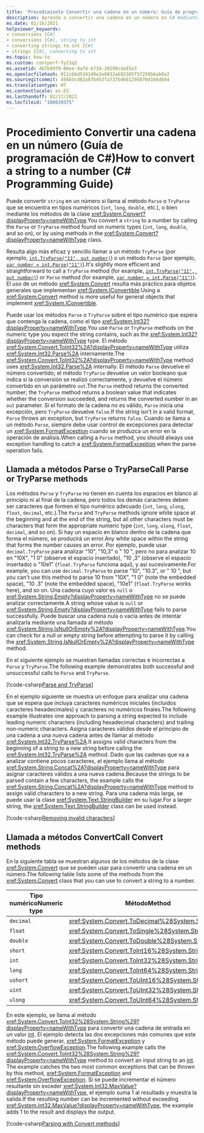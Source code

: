 ```yaml
---
title: 'Procedimiento Convertir una cadena en un número: Guía de programación de C#'
description: Aprenda a convertir una cadena en un número en C# mediante la llamada a los métodos de clase Parse, TryParse o Convert.
ms.date: 02/16/2021
helpviewer_keywords:
- conversions [C#]
- conversions [C#], string to int
- converting strings to int [C#]
- strings [C#], converting to int
ms.topic: how-to
ms.custom: contperf-fy21q2
ms.assetid: 467b9979-86ee-4afd-b734-30299cda91e3
ms.openlocfilehash: 011c66d5341d9e2e8032a692385f5f250b6ab9a2
ms.sourcegitcommit: 456b3cd82a87b453fa737b4661295070d1b6d684
ms.translationtype: HT
ms.contentlocale: es-ES
ms.lasthandoff: 02/17/2021
ms.locfileid: "100639375"
---
```

# <a name="how-to-convert-a-string-to-a-number-c-programming-guide"></a><span data-ttu-id="1f222-103">Procedimiento Convertir una cadena en un número (Guía de programación de C#)</span><span class="sxs-lookup"><span data-stu-id="1f222-103">How to convert a string to a number (C# Programming Guide)</span></span>

<span data-ttu-id="1f222-104">Puede convertir `string` en un número si llama al método `Parse` o `TryParse` que se encuentra en tipos numéricos (`int`, `long`, `double`, etc.), o bien mediante los métodos de la clase <xref:System.Convert?displayProperty=nameWithType>.</span><span class="sxs-lookup"><span data-stu-id="1f222-104">You convert a `string` to a number by calling the `Parse` or `TryParse` method found on numeric types (`int`, `long`, `double`, and so on), or by using methods in the <xref:System.Convert?displayProperty=nameWithType> class.</span></span>
  
<span data-ttu-id="1f222-105">Resulta algo más eficaz y sencillo llamar a un método `TryParse` (por ejemplo, [`int.TryParse("11", out number)`](xref:System.Int32.TryParse%2A)) o un método `Parse` (por ejemplo, [`var number = int.Parse("11")`](xref:System.Int32.Parse%2A)).</span><span class="sxs-lookup"><span data-stu-id="1f222-105">It's slightly more efficient and straightforward to call a `TryParse` method (for example, [`int.TryParse("11", out number)`](xref:System.Int32.TryParse%2A)) or `Parse` method (for example, [`var number = int.Parse("11")`](xref:System.Int32.Parse%2A)).</span></span> <span data-ttu-id="1f222-106">El uso de un método <xref:System.Convert> resulta más práctico para objetos generales que implementan <xref:System.IConvertible>.</span><span class="sxs-lookup"><span data-stu-id="1f222-106">Using a <xref:System.Convert> method is more useful for general objects that implement <xref:System.IConvertible>.</span></span>
  
<span data-ttu-id="1f222-107">Puede usar los métodos `Parse` o `TryParse` sobre el tipo numérico que espera que contenga la cadena, como el tipo <xref:System.Int32?displayProperty=nameWithType>.</span><span class="sxs-lookup"><span data-stu-id="1f222-107">You use `Parse` or `TryParse` methods on the numeric type you expect the string contains, such as the <xref:System.Int32?displayProperty=nameWithType> type.</span></span>  <span data-ttu-id="1f222-108">El método <xref:System.Convert.ToInt32%2A?displayProperty=nameWithType> utiliza <xref:System.Int32.Parse%2A> internamente.</span><span class="sxs-lookup"><span data-stu-id="1f222-108">The <xref:System.Convert.ToInt32%2A?displayProperty=nameWithType> method uses <xref:System.Int32.Parse%2A> internally.</span></span>  <span data-ttu-id="1f222-109">El método `Parse` devuelve el número convertido; el método `TryParse` devuelve un valor booleano que indica si la conversión se realizó correctamente, y devuelve el número convertido en un parámetro `out`.</span><span class="sxs-lookup"><span data-stu-id="1f222-109">The `Parse` method returns the converted number; the `TryParse` method returns a boolean value that indicates whether the conversion succeeded, and returns the converted number in an `out` parameter.</span></span> <span data-ttu-id="1f222-110">Si el formato de la cadena no es válido, `Parse` inicia una excepción, pero `TryParse` devuelve `false`.</span><span class="sxs-lookup"><span data-stu-id="1f222-110">If the string isn't in a valid format, `Parse` throws an exception, but `TryParse` returns `false`.</span></span> <span data-ttu-id="1f222-111">Cuando se llama a un método `Parse`, siempre debe usar control de excepciones para detectar un <xref:System.FormatException> cuando se produzca un error en la operación de análisis.</span><span class="sxs-lookup"><span data-stu-id="1f222-111">When calling a `Parse` method, you should always use exception handling to catch a <xref:System.FormatException> when the parse operation fails.</span></span>
  
## <a name="call-parse-or-tryparse-methods"></a><span data-ttu-id="1f222-112">Llamada a métodos Parse o TryParse</span><span class="sxs-lookup"><span data-stu-id="1f222-112">Call Parse or TryParse methods</span></span>

<span data-ttu-id="1f222-113">Los métodos `Parse` y `TryParse` no tienen en cuenta los espacios en blanco al principio ni al final de la cadena, pero todos los demás caracteres deben ser caracteres que formen el tipo numérico adecuado (`int`, `long`, `ulong`, `float`, `decimal`, etc.).</span><span class="sxs-lookup"><span data-stu-id="1f222-113">The `Parse` and `TryParse` methods ignore white space at the beginning and at the end of the string, but all other characters must be characters that form the appropriate numeric type (`int`, `long`, `ulong`, `float`, `decimal`, and so on).</span></span>  <span data-ttu-id="1f222-114">Si hay un espacio en blanco dentro de la cadena que forma el número, se producirá un error.</span><span class="sxs-lookup"><span data-stu-id="1f222-114">Any white space within the string that forms the number causes an error.</span></span>  <span data-ttu-id="1f222-115">Por ejemplo, puede usar `decimal.TryParse` para analizar "10", "10,3" o "  10  ", pero no para analizar 10 en "10X", "1 0" (observe el espacio insertado), "10 ,3" (observe el espacio insertado) o "10e1" (`float.TryParse` funciona aquí), y así sucesivamente.</span><span class="sxs-lookup"><span data-stu-id="1f222-115">For example, you can use `decimal.TryParse` to parse "10", "10.3", or "  10  ", but you can't use this method to parse 10 from "10X", "1 0" (note the embedded space), "10 .3" (note the embedded space), "10e1" (`float.TryParse` works here), and so on.</span></span> <span data-ttu-id="1f222-116">Una cadena cuyo valor es `null` o <xref:System.String.Empty?displayProperty=nameWithType> no se puede analizar correctamente.</span><span class="sxs-lookup"><span data-stu-id="1f222-116">A string whose value is `null` or <xref:System.String.Empty?displayProperty=nameWithType> fails to parse successfully.</span></span> <span data-ttu-id="1f222-117">Puede buscar una cadena nula o vacía antes de intentar analizarla mediante una llamada al método <xref:System.String.IsNullOrEmpty%2A?displayProperty=nameWithType>.</span><span class="sxs-lookup"><span data-stu-id="1f222-117">You can check for a null or empty string before attempting to parse it by calling the <xref:System.String.IsNullOrEmpty%2A?displayProperty=nameWithType> method.</span></span>

<span data-ttu-id="1f222-118">En el siguiente ejemplo se muestran llamadas correctas e incorrectas a `Parse` y `TryParse`.</span><span class="sxs-lookup"><span data-stu-id="1f222-118">The following example demonstrates both successful and unsuccessful calls to `Parse` and `TryParse`.</span></span>

[!code-csharp[Parse and TryParse](~/samples/snippets/csharp/programming-guide/string-to-number/parse-tryparse/program.cs)]

<span data-ttu-id="1f222-119">En el ejemplo siguiente se muestra un enfoque para analizar una cadena que se espera que incluya caracteres numéricos iniciales (incluidos caracteres hexadecimales) y caracteres no numéricos finales.</span><span class="sxs-lookup"><span data-stu-id="1f222-119">The following example illustrates one approach to parsing a string expected to include leading numeric characters (including hexadecimal characters) and trailing non-numeric characters.</span></span> <span data-ttu-id="1f222-120">Asigna caracteres válidos desde el principio de una cadena a una nueva cadena antes de llamar al método <xref:System.Int32.TryParse%2A>.</span><span class="sxs-lookup"><span data-stu-id="1f222-120">It assigns valid characters from the beginning of a string to a new string before calling the <xref:System.Int32.TryParse%2A> method.</span></span> <span data-ttu-id="1f222-121">Dado que las cadenas que va a analizar contiene pocos caracteres, el ejemplo llama al método <xref:System.String.Concat%2A?displayProperty=nameWithType> para asignar caracteres válidos a una nueva cadena.</span><span class="sxs-lookup"><span data-stu-id="1f222-121">Because the strings to be parsed contain a few characters, the example calls the <xref:System.String.Concat%2A?displayProperty=nameWithType> method to assign valid characters to a new string.</span></span> <span data-ttu-id="1f222-122">Para una cadena más larga, se puede usar la clase <xref:System.Text.StringBuilder> en su lugar.</span><span class="sxs-lookup"><span data-stu-id="1f222-122">For a larger string, the <xref:System.Text.StringBuilder> class can be used instead.</span></span>

[!code-csharp[Removing invalid characters](~/samples/snippets/csharp/programming-guide/string-to-number/parse-tryparse2/program.cs)]

## <a name="call-convert-methods"></a><span data-ttu-id="1f222-123">Llamada a métodos Convert</span><span class="sxs-lookup"><span data-stu-id="1f222-123">Call Convert methods</span></span>

<span data-ttu-id="1f222-124">En la siguiente tabla se muestran algunos de los métodos de la clase <xref:System.Convert> que se pueden usar para convertir una cadena en un número.</span><span class="sxs-lookup"><span data-stu-id="1f222-124">The following table lists some of the methods from the <xref:System.Convert> class that you can use to convert a string to a number.</span></span>

| <span data-ttu-id="1f222-125">Tipo numérico</span><span class="sxs-lookup"><span data-stu-id="1f222-125">Numeric type</span></span> | <span data-ttu-id="1f222-126">Método</span><span class="sxs-lookup"><span data-stu-id="1f222-126">Method</span></span>                                             |
|--------------|----------------------------------------------------|
| `decimal`    | <xref:System.Convert.ToDecimal%28System.String%29> |
| `float`      | <xref:System.Convert.ToSingle%28System.String%29>  |
| `double`     | <xref:System.Convert.ToDouble%28System.String%29>  |
| `short`      | <xref:System.Convert.ToInt16%28System.String%29>   |
| `int`        | <xref:System.Convert.ToInt32%28System.String%29>   |
| `long`       | <xref:System.Convert.ToInt64%28System.String%29>   |
| `ushort`     | <xref:System.Convert.ToUInt16%28System.String%29>  |
| `uint`       | <xref:System.Convert.ToUInt32%28System.String%29>  |
| `ulong`      | <xref:System.Convert.ToUInt64%28System.String%29>  |

<span data-ttu-id="1f222-127">En este ejemplo, se llama al método <xref:System.Convert.ToInt32%28System.String%29?displayProperty=nameWithType> para convertir una cadena de entrada en un valor [int](../../language-reference/builtin-types/integral-numeric-types.md). El ejemplo detecta las dos excepciones más comunes que este método puede generar, <xref:System.FormatException> y <xref:System.OverflowException>.</span><span class="sxs-lookup"><span data-stu-id="1f222-127">The following example calls the <xref:System.Convert.ToInt32%28System.String%29?displayProperty=nameWithType> method to convert an input string to an [int](../../language-reference/builtin-types/integral-numeric-types.md). The example catches the two most common exceptions that can be thrown by this method, <xref:System.FormatException> and <xref:System.OverflowException>.</span></span> <span data-ttu-id="1f222-128">Si se puede incrementar el número resultante sin exceder <xref:System.Int32.MaxValue?displayProperty=nameWithType>, el ejemplo suma 1 al resultado y muestra la salida.</span><span class="sxs-lookup"><span data-stu-id="1f222-128">If the resulting number can be incremented without exceeding <xref:System.Int32.MaxValue?displayProperty=nameWithType>, the example adds 1 to the result and displays the output.</span></span>

[!code-csharp[Parsing with Convert methods](~/samples/snippets/csharp/programming-guide/string-to-number/convert/program.cs)]
